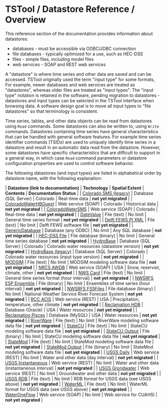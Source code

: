 # TSTool / Datastore Reference / Overview #

This reference section of the documentation provides information about datastores:

* databases - must be accessible via ODBC/JDBC connection
* file databases - typically optimized for a use, such as HEC-DSS
* files - simple files, including model files
* web services - SOAP and REST web services

A "datastore" is where time series and other data are saved and can be accessed.
TSTool originally used the term "input type" for some formats,
For example, newer databases and web services are treated as "datastores",
whereas older files are treated as "input types".
The "input type" notation is retained in the software,
pending migration to datastores - datastores and input types
can be selected in the TSTool interface when browsing data.
A software design goal is to move all input types to "file datastores" so that terminology is consistent.

Time series, tables, and other data objects can be read from datastores using `Read` commands.
Some datastores can also be written to, using `Write` commands.
Datastores containing time series have general characteristics that can be handled with general software features.
For example time series identifier commands (TSIDs) are used to uniquely identify time series in
a datastore and result in an automatic data read from the datastore.
However, some datastores have specific characteristics that are difficult to support in a general way,
in which case `Read` command parameters or datastore configuration properties are used to control software behavior.

The following datastores (and input types) are listed in alphabetical order by datastore name, with the following explanation:

| **Datastore (link to documentation)**                             | **Technology**         | **Spatial Extent** | **Contents**                                   | **Documentation Status** |
| [Colorado SMS (legacy)](ColoradoSMSDatabase/ColoradoSMSDatabase)  | Database (SQL Server)  | Colorado           | Real-time data                                 | **not yet migrated**     |
| [ColoradoWaterHBGuest](ColoradoWaterHBGuest/ColoradoWaterHBGuest) | Web service (SOAP)     | Colorado           | Historical data                                | **not yet migrated**     |
| [ColoradoWaterSMS](ColoradoWaterSMS/ColoradoWaterSMS)             | Web service (SOAP)     | Colorado           | Real-time data                                 | **not yet migrated**     |
| [DateValue](DateValue/DateValue)                                  | File (text)            | No limit           | General time series format                     | **not yet migrated**     |
| [Delft FEWS PI XML](DelftFewsPiXML/DelftFewsPiXml)                | File (text)            | No limit           | Delft FEWS software file                       | **not yet migrated**     |
| [GenericDatabase](GenericDatabase/GenericDatabase)                | Database (any ODBC)    | No limit           | Any SQL database                               | **not yet migrated**     |
| [HEC-DSS File](HECDSS/HECDSS)                                     | File database (binary) | No limit           | General time series database                   | **not yet migrated**     |
| [HydroBase](HydroBase/HydroBase)                                  | Database (SQL Server)  | Colorado           | Colorado water resources (datastore version)   | **not yet migrated**     |
| [HydroBase (legacy)](HydroBase/HydroBase-legacy)                  | Database (SQL Server)  | Colorado           | Colorado water resources (input type version)  | **not yet migrated**     |
| [MODSIM](MODSIM/MODSIM)                                           | File (text)            | No limit           | MODSIM modeling software data file             | **not yet migrated**     |
| [NRCS AWDB](NrcsAwdb/NrcsAwdb)                                    | Web service (SOAP)     | USA                | Snow, reservoir, climate, other                | **not yet migrated**     |
| [NWS Card](NwsCard/NwsCard)                                       | File (text)            | No limit           | General time series format (hour interval)     | **not yet migrated**     |
| [NWSRFS ESP Ensemble](NwsrfsEspEnsemble/NwsrfsEspEnsemble)        | File (binary)          | No limit           | Ensembles of time series (hour interval)       | **not yet migrated**     |
| [NWSRFS FS5Files](NwsrfsFs5files/NwsrfsFs5files)                  | File database (binary) | No limit           | National Weather Service River Forecast System | **not yet migrated**     |
| [RCC ACIS](NwsrfsFs5files/NwsrfsFs5files)                         | Web service (REST)     | USA                | Precipitation, temperature, other climate      | **not yet migrated**     |
| [Reclamation HDB](ReclamationHdb/ReclamationHdb)                  | Database (Oracle)      | USA                | Water resources                                | **not yet migrated**     |
| [Reclamation Pisces](ReclamationPisces/ReclamationPisces)         | Database (MySQL)       | USA                | Water resources                                | **not yet migrated**     |
| [RiverWare](RiverWare/RiverWare)                                  | File (text)            | No limit           | RiverWare modeling software data file          | **not yet migrated**     |
| [StateCU](StateCU/StateCU)                                        | File (text)            | No limit           | StateCU modeling software data file            | **not yet migrated**     |
| [StateCU Output](StateCUB/StateCUB)                               | File (binary)          | No limit           | StateCU modeling software data file            | **not yet migrated**     |
| [StateMod](StateMod/StateMod)                                     | File (text)            | No limit           | StateMod modeling software data file           | **not yet migrated**     |
| [StateMod Output](StateModB/StateModB)                            | File (binary)          | No limit           | StateMod modeling software data file           | **not yet migrated**     |
| [USGS Daily](UsgsDaily/UsgsDaily)                                 | Web service (REST)     | No limit           | Water and other data (day interval)            | **not yet migrated**     |
| [USGS Instantaneous](UsgsInstantaneous/UsgsInstantaneous)         | Web service (REST)     | No limit           | Water and other data (instantaneous interval)  | **not yet migrated**     |
| [USGS Grondwater](UsgsGroundwater/UsgsGroundwater)                | Web service (REST)     | No limit           | Groundwater and other data                     | **not yet migrated**     |
| [USGS RDB](UsgsRdb/UsgsRdb)                                       | File (text)            | No limit           | RDB format for USGS data (see USGS above)      | **not yet migrated**     |
| [WaterML](WaterML/WaterML)                                        | File (text)            | No limit           | WaterML format for USGS data (see USGS above)  | **not yet migrated**     |
| [WaterOneFlow](WaterOneFlow/WaterOneFlow)                         | Web service (SOAP)     | No limit           | Web service for CUAHSI                         | **not yet migrated**     |
